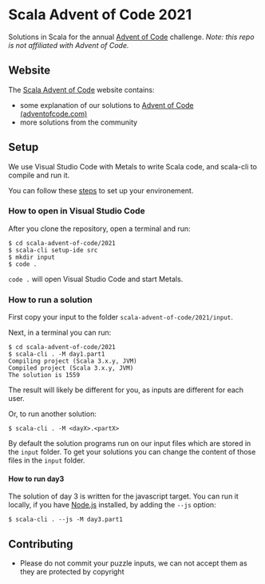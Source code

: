 # Scala Advent of Code 2021

Solutions in Scala for the annual [Advent of Code](https://adventofcode.com/) challenge. _Note: this repo is not affiliated with Advent of Code._

## Website

The [Scala Advent of Code](https://scalacenter.github.io/scala-advent-of-code/) website contains:
- some explanation of our solutions to [Advent of Code (adventofcode.com)](https://adventofcode.com/)
- more solutions from the community

## Setup

We use Visual Studio Code with Metals to write Scala code, and scala-cli to compile and run it.

You can follow these [steps](https://scalacenter.github.io/scala-advent-of-code/setup) to set up your environement.

### How to open in Visual Studio Code

After you clone the repository, open a terminal and run:
```
$ cd scala-advent-of-code/2021
$ scala-cli setup-ide src
$ mkdir input
$ code .
```

`code .` will open Visual Studio Code and start Metals.

### How to run a solution

First copy your input to the folder `scala-advent-of-code/2021/input`.

Next, in a terminal you can run:
```
$ cd scala-advent-of-code/2021
$ scala-cli . -M day1.part1
Compiling project (Scala 3.x.y, JVM)
Compiled project (Scala 3.x.y, JVM)
The solution is 1559
```

The result will likely be different for you, as inputs are different for each user.

Or, to run another solution:
```
$ scala-cli . -M <dayX>.<partX>
```

By default the solution programs run on our input files which are stored in the `input` folder.
To get your solutions you can change the content of those files in the `input` folder.


#### How to run day3

The solution of day 3 is written for the javascript target.
You can run it locally, if you have [Node.js](https://nodejs.org/en/) installed, by adding the `--js` option:
```
$ scala-cli . --js -M day3.part1
```

## Contributing
- Please do not commit your puzzle inputs, we can not accept them as they are protected by copyright
